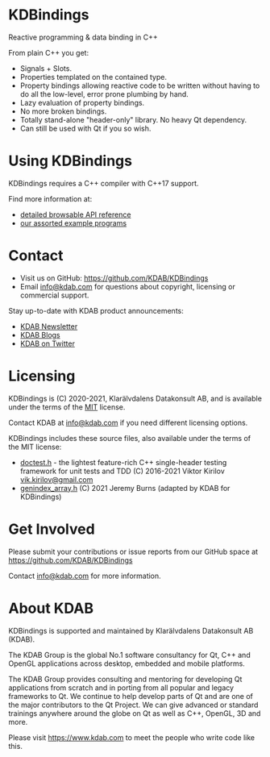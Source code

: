 KDBindings
==========
Reactive programming & data binding in C++

From plain C++ you get:

 * Signals + Slots.
 * Properties templated on the contained type.
 * Property bindings allowing reactive code to be written without having to do all the low-level, error prone plumbing by hand.
 * Lazy evaluation of property bindings.
 * No more broken bindings.
 * Totally stand-alone "header-only" library. No heavy Qt dependency.
 * Can still be used with Qt if you so wish.

Using KDBindings
================
KDBindings requires a C++ compiler with C++17 support.

Find more information at:

 * [detailed browsable API reference](https://docs.kdab.com/kdbindings/latest/getting-started/)
 * [our assorted example programs](https://github.com/KDAB/KDBindings/blob/main/examples)

Contact
=======
* Visit us on GitHub: https://github.com/KDAB/KDBindings
* Email info@kdab.com for questions about copyright, licensing or commercial support.

Stay up-to-date with KDAB product announcements:

* [KDAB Newsletter](https://news.kdab.com)
* [KDAB Blogs](https://www.kdab.com/category/blogs)
* [KDAB on Twitter](https://twitter.com/KDABQt)

Licensing
=========
KDBindings is (C) 2020-2021, Klarälvdalens Datakonsult AB, and is available under the
terms of the [MIT](https://github.com/KDAB/KDBindings/blob/main/LICENSES/MIT.txt) license.

Contact KDAB at <info@kdab.com> if you need different licensing options.

KDBindings includes these source files, also available under the terms of the MIT license:

* [doctest.h](https://github.com/onqtam/doctest) - the lightest feature-rich C++ single-header testing framework for unit tests and TDD (C) 2016-2021 Viktor Kirilov <vik.kirilov@gmail.com>
* [genindex_array.h](https://gist.github.com/jaburns/ca72487198832f6203e831133ffdfff4) (C) 2021 Jeremy Burns (adapted by KDAB for KDBindings)

Get Involved
============
Please submit your contributions or issue reports from our GitHub space at
https://github.com/KDAB/KDBindings

Contact info@kdab.com for more information.

About KDAB
==========
KDBindings is supported and maintained by Klarälvdalens Datakonsult AB (KDAB).

The KDAB Group is the global No.1 software consultancy for Qt, C++ and
OpenGL applications across desktop, embedded and mobile platforms.

The KDAB Group provides consulting and mentoring for developing Qt applications
from scratch and in porting from all popular and legacy frameworks to Qt.
We continue to help develop parts of Qt and are one of the major contributors
to the Qt Project. We can give advanced or standard trainings anywhere
around the globe on Qt as well as C++, OpenGL, 3D and more.

Please visit https://www.kdab.com to meet the people who write code like this.

